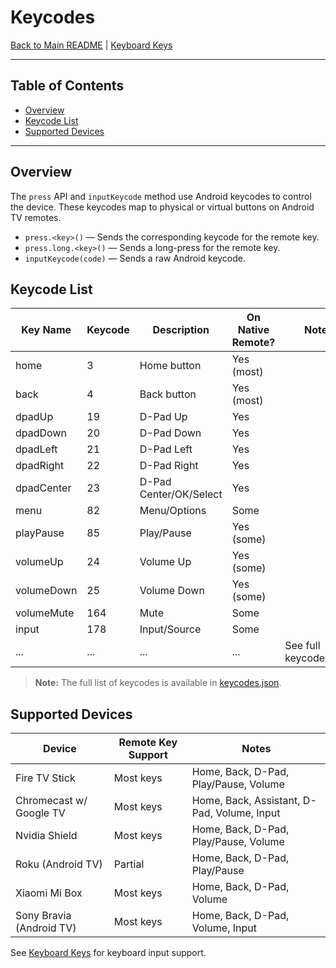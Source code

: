# Keycodes

[Back to Main README](../README.md) | [Keyboard Keys](./KEYBOARD_KEYS.md)

---

## Table of Contents

- [Overview](#overview)
- [Keycode List](#keycode-list)
- [Supported Devices](#supported-devices)

---

## Overview

The `press` API and `inputKeycode` method use Android keycodes to control the device. These keycodes map to physical or virtual buttons on Android TV remotes.

- `press.<key>()` — Sends the corresponding keycode for the remote key.
- `press.long.<key>()` — Sends a long-press for the remote key.
- `inputKeycode(code)` — Sends a raw Android keycode.

## Keycode List

| Key Name   | Keycode | Description            | On Native Remote? | Notes                  |
| ---------- | ------- | ---------------------- | ----------------- | ---------------------- |
| home       | 3       | Home button            | Yes (most)        |                        |
| back       | 4       | Back button            | Yes (most)        |                        |
| dpadUp     | 19      | D-Pad Up               | Yes               |                        |
| dpadDown   | 20      | D-Pad Down             | Yes               |                        |
| dpadLeft   | 21      | D-Pad Left             | Yes               |                        |
| dpadRight  | 22      | D-Pad Right            | Yes               |                        |
| dpadCenter | 23      | D-Pad Center/OK/Select | Yes               |                        |
| menu       | 82      | Menu/Options           | Some              |                        |
| playPause  | 85      | Play/Pause             | Yes (some)        |                        |
| volumeUp   | 24      | Volume Up              | Yes (some)        |                        |
| volumeDown | 25      | Volume Down            | Yes (some)        |                        |
| volumeMute | 164     | Mute                   | Some              |                        |
| input      | 178     | Input/Source           | Some              |                        |
| ...        | ...     | ...                    | ...               | See full keycodes.json |

> **Note:** The full list of keycodes is available in [keycodes.json](../src/data/keycodes.json).

## Supported Devices

| Device                   | Remote Key Support | Notes                                       |
| ------------------------ | ------------------ | ------------------------------------------- |
| Fire TV Stick            | Most keys          | Home, Back, D-Pad, Play/Pause, Volume       |
| Chromecast w/ Google TV  | Most keys          | Home, Back, Assistant, D-Pad, Volume, Input |
| Nvidia Shield            | Most keys          | Home, Back, D-Pad, Play/Pause, Volume       |
| Roku (Android TV)        | Partial            | Home, Back, D-Pad, Play/Pause               |
| Xiaomi Mi Box            | Most keys          | Home, Back, D-Pad, Volume                   |
| Sony Bravia (Android TV) | Most keys          | Home, Back, D-Pad, Volume, Input            |

See [Keyboard Keys](./KEYBOARD_KEYS.md) for keyboard input support.
